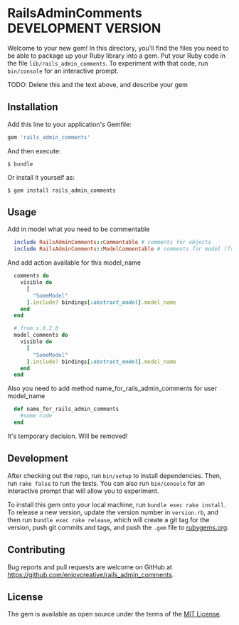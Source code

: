 # RailsAdminComments DEVELOPMENT VERSION

Welcome to your new gem! In this directory, you'll find the files you need to be able to package up your Ruby library into a gem. Put your Ruby code in the file `lib/rails_admin_comments`. To experiment with that code, run `bin/console` for an interactive prompt.

TODO: Delete this and the text above, and describe your gem

## Installation

Add this line to your application's Gemfile:

```ruby
gem 'rails_admin_comments'
```

And then execute:

    $ bundle

Or install it yourself as:

    $ gem install rails_admin_comments

## Usage

Add in model what you need to be commentable

```ruby
  include RailsAdminComments::Commentable # comments for objects
  include RailsAdminComments::ModelCommentable # comments for model (from v.0.2.0)
```

And add action available for this model_name

```ruby
  comments do
    visible do
      [
        "SomeModel"
      ].include? bindings[:abstract_model].model_name
    end
  end

  # from v.0.2.0
  model_comments do
    visible do
      [
        "SomeModel"
      ].include? bindings[:abstract_model].model_name
    end
  end
```

Also you need to add method name_for_rails_admin_comments for user model_name

```ruby
  def name_for_rails_admin_comments
    #some code
  end
```

It's temporary decision. Will be removed!


## Development

After checking out the repo, run `bin/setup` to install dependencies. Then, run `rake false` to run the tests. You can also run `bin/console` for an interactive prompt that will allow you to experiment.

To install this gem onto your local machine, run `bundle exec rake install`. To release a new version, update the version number in `version.rb`, and then run `bundle exec rake release`, which will create a git tag for the version, push git commits and tags, and push the `.gem` file to [rubygems.org](https://rubygems.org).

## Contributing

Bug reports and pull requests are welcome on GitHub at https://github.com/enjoycreative/rails_admin_comments.


## License

The gem is available as open source under the terms of the [MIT License](http://opensource.org/licenses/MIT).
